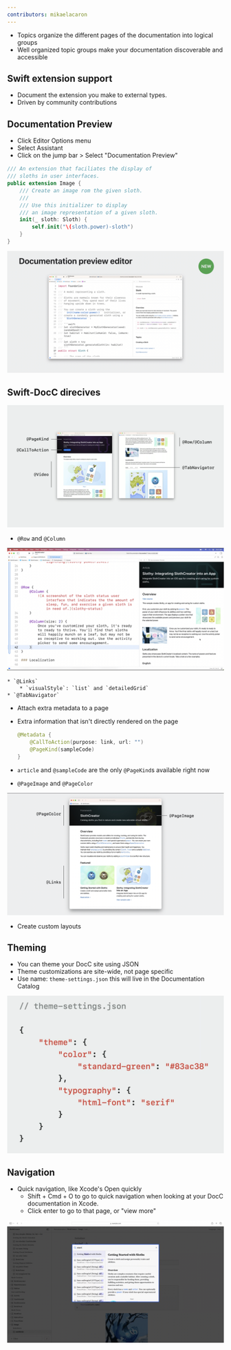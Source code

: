 ```yaml
---
contributors: mikaelacaron
---
```


* Topics organize the different pages of the documentation into logical groups  
* Well organized topic groups make your documentation discoverable and accessible

## Swift extension support

* Document the extension you make to external types.
* Driven by community contributions

## Documentation Preview
* Click Editor Options menu
* Select Assistant
* Click on the jump bar > Select "Documentation Preview"

```swift
/// An extension that faciliates the display of
/// sloths in user interfaces.
public extension Image {
    /// Create an image rom the given sloth.
    ///
    /// Use this initializer to display
    /// an image representation of a given sloth.
    init(_ sloth: Sloth) {
        self.init("\(sloth.power)-sloth")
    }
}
```

![Xcode 15's Documentation Preview, with code on the left that's documented and the rigth is a preview of what that documentation will look like rendered with DocC][Documentation Preview]

[Documentation Preview]: ../../../images/notes/wwdc23/10244/document-preview-editor.jpeg

## Swift-DocC direcives

![Overview of some of the new directives to customize the look of documentation.][overview]

[overview]: ../../../images/notes/wwdc23/10244/overview.png

* `@Row` and `@Column`

![Swift Documentation code on the left for a row with two columns, and the right shows the rendered version that row.][Grids]

[Grids]: ../../../images/notes/wwdc23/10244/grids.jpeg

    * `@Links`
        * `visualStyle`: `list` and `detailedGrid`
    * `@TabNavigator`

* Attach extra metadata to a page
* Extra information that isn't directly rendered on the page

    ```swift
    @Metadata {
        @CallToAction(purpose: link, url: "")
        @PageKind(sampleCode)
    }
    ```

* `article` and `@sampleCode` are the only `@PageKind`s available right now
* `@PageImage` and `@PageColor`

![Updated styles to Swift DocC documentation using PageColor, PageImage, and Links.][New Directives]

[New Directives]: ../../../images/notes/wwdc23/10244/new-directives.jpeg

* Create custom layouts

## Theming
* You can theme your DocC site using JSON
* Theme customizations are site-wide, not page specific
* Use name: `theme-settings.json` this will live in the Documentation Catalog

![Examples `theme-settings.json` file with custom color and typography.][theme-settings]

[theme-settings]: ../../../images/notes/wwdc23/10244/theme-settings.png

## Navigation
* Quick navigation, like Xcode's Open quickly
    * Shift + Cmd + O to go to quick navigation when looking at your DocC documentation in Xcode.
    * Click enter to go to that page, or "view more"

![Xcode 15's Quick Navigator. A search bar on top, list of possible results on the left and a preview of the selected result on the right.][Quick Navigation]

[Quick Navigation]: ../../../images/notes/wwdc23/10244/quick-nav.jpeg
